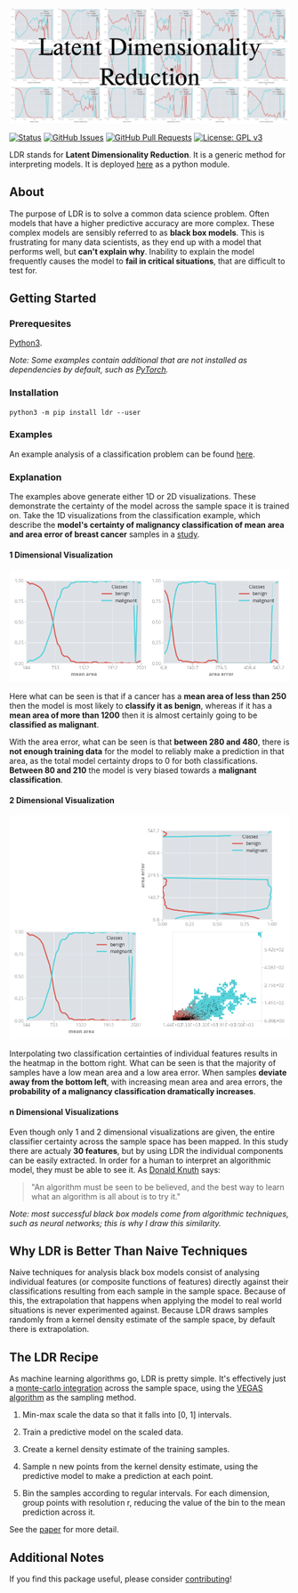 ![Latent Dimensionality Reduction Header](https://raw.githubusercontent.com/Ekrekr/ldr/master/docs/images/header.png)

[![Status](https://img.shields.io/badge/status-active-success.svg)](eliaskassell.com)
[![GitHub Issues](https://img.shields.io/github/issues/ekrekr/ldr.svg)](https://github.com/ekrekr/ldr/issues)
[![GitHub Pull Requests](https://img.shields.io/github/issues-pr/ekrekr/ldr.svg)](https://github.com/ekrekr/ldr/pulls)
[![License: GPL v3](https://img.shields.io/badge/License-GPLv3-blue.svg)](https://www.gnu.org/licenses/gpl-3.0)

LDR stands for **Latent Dimensionality Reduction**. It is a generic method for interpreting models. It is deployed [here](https://pypi.org/project/ldr/) as a python module.

## About

The purpose of LDR is to solve a common data science problem. Often models that have a higher predictive accuracy are more complex. These complex models are sensibly referred to as **black box models**. This is frustrating for many data scientists, as they end up with a model that performs well, but **can't explain why**. Inability to explain the model frequently causes the model to **fail in critical situations**, that are difficult to test for.

## Getting Started

### Prerequesites

[Python3](https://www.python.org/download/releases/3.0/).

_Note: Some examples contain additional that are not installed as dependencies by default, such as [PyTorch](https://pytorch.org)._

### Installation

```console
python3 -m pip install ldr --user
```

### Examples

<!-- An example analysis of a simple generated distribution can be found [here](examples/distribution_example.ipynb). -->

An example analysis of a classification problem can be found [here](https://raw.githubusercontent.com/Ekrekr/ldr/master/examples/classification.py).

<!-- An example analysis of a classification problem, using a neural network, can be found [here](examples/classification_example.ipynb). -->

<!-- An example analysis of a regression problem can be found [here](examples/regression_example.ipynb). -->

### Explanation

The examples above generate either 1D or 2D visualizations. These demonstrate the certainty of the model across the sample space it is trained on. Take the 1D visualizations from the classification example, which describe the **model's certainty of malignancy classification of mean area and area error of breast cancer** samples in a [study](<https://archive.ics.uci.edu/ml/datasets/Breast+Cancer+Wisconsin+(Diagnostic)>).

#### 1 Dimensional Visualization

![1D visualization example](https://raw.githubusercontent.com/Ekrekr/ldr/master/tests/output/breast_cancer_1d.png)

Here what can be seen is that if a cancer has a **mean area of less than 250** then the model is most likely to **classify it as benign**, whereas if it has a **mean area of more than 1200** then it is almost certainly going to be **classified as malignant**.

With the area error, what can be seen is that **between 280 and 480**, there is **not enough training data** for the model to reliably make a prediction in that area, as the total model certainty drops to 0 for both classifications. **Between 80 and 210** the model is very biased towards a **malignant classification**.

#### 2 Dimensional Visualization

![2D visualization example](https://raw.githubusercontent.com/Ekrekr/ldr/master/tests/output/breast_cancer_2d.png)

Interpolating two classification certainties of individual features results in the heatmap in the bottom right. What can be seen is that the majority of samples have a low mean area and a low area error. When samples **deviate away from the bottom left**, with increasing mean area and area errors, the **probability of a malignancy classification dramatically increases**.

#### n Dimensional Visualizations

Even though only 1 and 2 dimensional visualizations are given, the entire classifier certainty across the sample space has been mapped. In this study there are actualy **30 features**, but by using LDR the individual components can be easily extracted. In order for a human to interpret an algorithmic model, they must be able to see it. As [Donald Knuth](https://www-cs-faculty.stanford.edu/~knuth/) says:

> "An algorithm must be seen to be believed, and the best way to learn what an algorithm is all about is to try it."

_Note: most successful black box models come from algorithmic techniques, such as neural networks; this is why I draw this similarity._

## Why LDR is Better Than Naive Techniques

Naive techniques for analysis black box models consist of analysing individual features (or composite functions of features) directly against their classifications resulting from each sample in the sample space. Because of this, the extrapolation that happens when applying the model to real world situations is never experimented against. Because LDR draws samples randomly from a kernel density estimate of the sample space, by default there is extrapolation.

## The LDR Recipe

As machine learning algorithms go, LDR is pretty simple. It's effectively just a [monte-carlo integration](https://en.wikipedia.org/wiki/Monte_Carlo_integration) across the sample space, using the [VEGAS algorithm](https://en.wikipedia.org/wiki/VEGAS_algorithm) as the sampling method.

1. Min-max scale the data so that it falls into [0, 1] intervals.

1. Train a predictive model on the scaled data.

1. Create a kernel density estimate of the training samples.

1. Sample n new points from the kernel density estimate, using the predictive model to make a prediction at each point.

1. Bin the samples according to regular intervals. For each dimension, group points with resolution r, reducing the value of the bin to the mean prediction across it.

See the [paper](https://raw.githubusercontent.com/Ekrekr/ldr/master/docs/paper/paper.pdf) for more detail.

## Additional Notes

If you find this package useful, please consider [contributing](contributing.md)!
